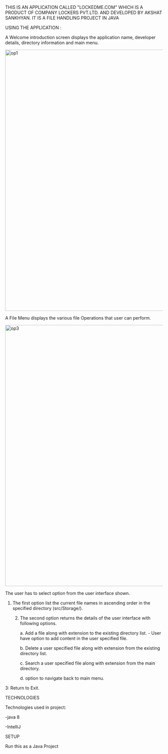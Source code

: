 THIS IS AN APPLICATION CALLED "LOCKEDME.COM" WHICH IS A PRODUCT OF COMPANY LOCKERS PVT.LTD. AND DEVELOPED BY AKSHAT SANKHYAN. 
IT IS A FILE HANDLING PROJECT IN JAVA


USING THE APPLICATION :

A Welcome introduction screen displays the application name, developer details, directory information and main menu.

<img width="833" alt="op1" src="https://user-images.githubusercontent.com/87928574/209474009-729a027d-5f0d-4c89-8421-a15e3c3aa496.png">

A File Menu displays the various file Operations that user can perform.

<img width="833" alt="op3" src="https://user-images.githubusercontent.com/87928574/209474036-2719c3a9-99a7-4a61-ad0d-cecf98ab2990.png">

The user has to select option from the user interface shown.

1. The first option list the current file names in ascending order in the specified directory (src/Storage/).

    2. The second option returns the details of the user interface with following options.

        a. Add a file along with extension to the existing directory list.
            - User have option to add content in the user specified file. 

        b. Delete a user specified file along with extension from the existing directory list.

        c. Search a user specified file along with extension from the main directory.

        d. option to navigate back to main menu.

3: Return to Exit.


TECHNOLOGIES

Technologies used in project:

-java 8

-IntelliJ


SETUP

Run this as a Java Project

